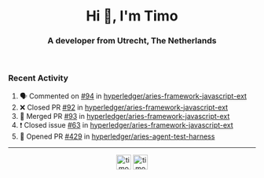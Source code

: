 <h1 align="center">Hi 👋, I'm Timo</h1>
<h3 align="center">A developer from Utrecht, The Netherlands</h3>
<br/>
<!-- https://github.com/rahuldkjain/github-profile-readme-generator --!>

<!--  <p align="left"><img src="https://github-readme-stats.vercel.app/api?username=timoglastra&show_icons=true&count_private=true&" alt="timoglastra" /></p> --!>

<!--
Github language stats
<p align="left"><img src="https://github-readme-stats.vercel.app/api/top-langs/?username=timoglastra&layout=compact" alt="timoglastra" /><p>
-->

<!-- Codestats language stats -->
<!-- <p align="left"><img src="https://codestats-readme.vercel.app/api/top-langs/?username=timoglastra&layout=compact&language_count=12" alt="timoglastra" /><p>    --!>
  
<h3>Recent Activity</h3>

<!--START_SECTION:activity-->
1. 🗣 Commented on [#94](https://github.com/hyperledger/aries-framework-javascript-ext/issues/94) in [hyperledger/aries-framework-javascript-ext](https://github.com/hyperledger/aries-framework-javascript-ext)
2. ❌ Closed PR [#92](https://github.com/hyperledger/aries-framework-javascript-ext/pull/92) in [hyperledger/aries-framework-javascript-ext](https://github.com/hyperledger/aries-framework-javascript-ext)
3. 🎉 Merged PR [#93](https://github.com/hyperledger/aries-framework-javascript-ext/pull/93) in [hyperledger/aries-framework-javascript-ext](https://github.com/hyperledger/aries-framework-javascript-ext)
4. ❗️ Closed issue [#63](https://github.com/hyperledger/aries-framework-javascript-ext/issues/63) in [hyperledger/aries-framework-javascript-ext](https://github.com/hyperledger/aries-framework-javascript-ext)
5. 💪 Opened PR [#429](https://github.com/hyperledger/aries-agent-test-harness/pull/429) in [hyperledger/aries-agent-test-harness](https://github.com/hyperledger/aries-agent-test-harness)
<!--END_SECTION:activity-->

---

<p align="center">
<a href="https://twitter.com/timoglastra" target="blank"><img align="center" src="https://cdn.jsdelivr.net/npm/simple-icons@3.0.1/icons/twitter.svg" alt="timoglastra" height="30" width="30" /></a>
<a href="https://linkedin.com/in/timoglastra" target="blank"><img align="center" src="https://cdn.jsdelivr.net/npm/simple-icons@3.0.1/icons/linkedin.svg" alt="timoglastra" height="30" width="30" /></a>
</p>



